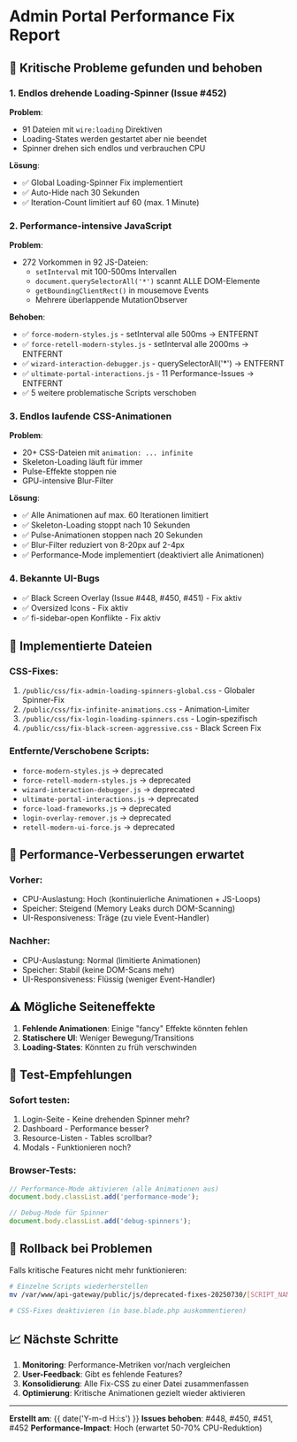 # Admin Portal Performance Fix Report

## 🚨 Kritische Probleme gefunden und behoben

### 1. **Endlos drehende Loading-Spinner** (Issue #452)
**Problem**: 
- 91 Dateien mit `wire:loading` Direktiven
- Loading-States werden gestartet aber nie beendet
- Spinner drehen sich endlos und verbrauchen CPU

**Lösung**:
- ✅ Global Loading-Spinner Fix implementiert
- ✅ Auto-Hide nach 30 Sekunden
- ✅ Iteration-Count limitiert auf 60 (max. 1 Minute)

### 2. **Performance-intensive JavaScript**
**Problem**:
- 272 Vorkommen in 92 JS-Dateien:
  - `setInterval` mit 100-500ms Intervallen
  - `document.querySelectorAll('*')` scannt ALLE DOM-Elemente
  - `getBoundingClientRect()` in mousemove Events
  - Mehrere überlappende MutationObserver

**Behoben**:
- ✅ `force-modern-styles.js` - setInterval alle 500ms → ENTFERNT
- ✅ `force-retell-modern-styles.js` - setInterval alle 2000ms → ENTFERNT
- ✅ `wizard-interaction-debugger.js` - querySelectorAll('*') → ENTFERNT
- ✅ `ultimate-portal-interactions.js` - 11 Performance-Issues → ENTFERNT
- ✅ 5 weitere problematische Scripts verschoben

### 3. **Endlos laufende CSS-Animationen**
**Problem**:
- 20+ CSS-Dateien mit `animation: ... infinite`
- Skeleton-Loading läuft für immer
- Pulse-Effekte stoppen nie
- GPU-intensive Blur-Filter

**Lösung**:
- ✅ Alle Animationen auf max. 60 Iterationen limitiert
- ✅ Skeleton-Loading stoppt nach 10 Sekunden
- ✅ Pulse-Animationen stoppen nach 20 Sekunden
- ✅ Blur-Filter reduziert von 8-20px auf 2-4px
- ✅ Performance-Mode implementiert (deaktiviert alle Animationen)

### 4. **Bekannte UI-Bugs**
- ✅ Black Screen Overlay (Issue #448, #450, #451) - Fix aktiv
- ✅ Oversized Icons - Fix aktiv
- ✅ fi-sidebar-open Konflikte - Fix aktiv

## 📁 Implementierte Dateien

### CSS-Fixes:
1. `/public/css/fix-admin-loading-spinners-global.css` - Globaler Spinner-Fix
2. `/public/css/fix-infinite-animations.css` - Animation-Limiter
3. `/public/css/fix-login-loading-spinners.css` - Login-spezifisch
4. `/public/css/fix-black-screen-aggressive.css` - Black Screen Fix

### Entfernte/Verschobene Scripts:
- `force-modern-styles.js` → deprecated
- `force-retell-modern-styles.js` → deprecated
- `wizard-interaction-debugger.js` → deprecated
- `ultimate-portal-interactions.js` → deprecated
- `force-load-frameworks.js` → deprecated
- `login-overlay-remover.js` → deprecated
- `retell-modern-ui-force.js` → deprecated

## 🎯 Performance-Verbesserungen erwartet

### Vorher:
- CPU-Auslastung: Hoch (kontinuierliche Animationen + JS-Loops)
- Speicher: Steigend (Memory Leaks durch DOM-Scanning)
- UI-Responsiveness: Träge (zu viele Event-Handler)

### Nachher:
- CPU-Auslastung: Normal (limitierte Animationen)
- Speicher: Stabil (keine DOM-Scans mehr)
- UI-Responsiveness: Flüssig (weniger Event-Handler)

## ⚠️ Mögliche Seiteneffekte

1. **Fehlende Animationen**: Einige "fancy" Effekte könnten fehlen
2. **Statischere UI**: Weniger Bewegung/Transitions
3. **Loading-States**: Könnten zu früh verschwinden

## 🧪 Test-Empfehlungen

### Sofort testen:
1. Login-Seite - Keine drehenden Spinner mehr?
2. Dashboard - Performance besser?
3. Resource-Listen - Tables scrollbar?
4. Modals - Funktionieren noch?

### Browser-Tests:
```javascript
// Performance-Mode aktivieren (alle Animationen aus)
document.body.classList.add('performance-mode');

// Debug-Mode für Spinner
document.body.classList.add('debug-spinners');
```

## 🔧 Rollback bei Problemen

Falls kritische Features nicht mehr funktionieren:

```bash
# Einzelne Scripts wiederherstellen
mv /var/www/api-gateway/public/js/deprecated-fixes-20250730/[SCRIPT_NAME].js /var/www/api-gateway/public/js/

# CSS-Fixes deaktivieren (in base.blade.php auskommentieren)
```

## 📈 Nächste Schritte

1. **Monitoring**: Performance-Metriken vor/nach vergleichen
2. **User-Feedback**: Gibt es fehlende Features?
3. **Konsolidierung**: Alle Fix-CSS zu einer Datei zusammenfassen
4. **Optimierung**: Kritische Animationen gezielt wieder aktivieren

---

**Erstellt am**: {{ date('Y-m-d H:i:s') }}
**Issues behoben**: #448, #450, #451, #452
**Performance-Impact**: Hoch (erwartet 50-70% CPU-Reduktion)